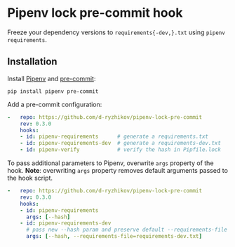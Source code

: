 # Pipenv lock pre-commit hook

Freeze your dependency versions to `requirements{-dev,}.txt`
using `pipenv requirements`.

## Installation

Install [Pipenv](https://pipenv.pypa.io/) and [pre-commit](https://pre-commit.com):
```shell
pip install pipenv pre-commit
```

Add a pre-commit configuration:
```yaml
-   repo: https://github.com/d-ryzhikov/pipenv-lock-pre-commit
    rev: 0.3.0
    hooks:
    - id: pipenv-requirements      # generate a requirements.txt
    - id: pipenv-requirements-dev  # generate a requirements-dev.txt
    - id: pipenv-verify            # verify the hash in Pipfile.lock
```

To pass additional parameters to Pipenv, overwrite `args` property of the hook.
**Note**: overwriting `args` property removes default arguments passed to the hook script.
```yaml
-   repo: https://github.com/d-ryzhikov/pipenv-lock-pre-commit
    rev: 0.3.0
    hooks:
    - id: pipenv-requirements
      args: [--hash]
    - id: pipenv-requirements-dev
      # pass new --hash param and preserve default --requirements-file option
      args: [--hash, --requirements-file=requirements-dev.txt]
```
